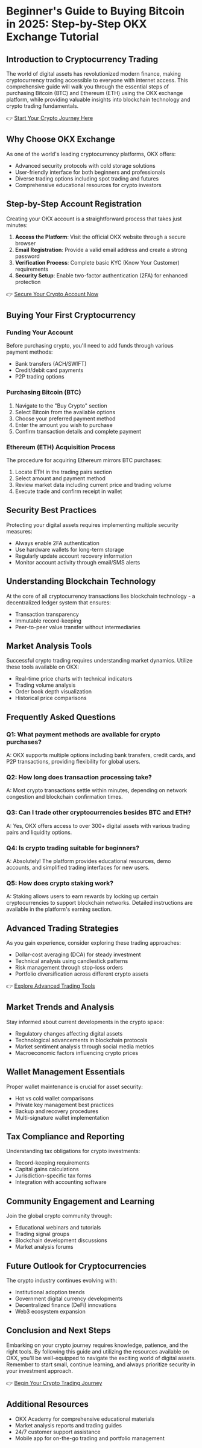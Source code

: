 # Beginner's Guide to Buying Bitcoin in 2025: Step-by-Step OKX Exchange Tutorial

## Introduction to Cryptocurrency Trading
The world of digital assets has revolutionized modern finance, making cryptocurrency trading accessible to everyone with internet access. This comprehensive guide will walk you through the essential steps of purchasing Bitcoin (BTC) and Ethereum (ETH) using the OKX exchange platform, while providing valuable insights into blockchain technology and crypto trading fundamentals.

👉 [Start Your Crypto Journey Here](https://bit.ly/okx-bonus)

## Why Choose OKX Exchange
As one of the world's leading cryptocurrency platforms, OKX offers:
- Advanced security protocols with cold storage solutions
- User-friendly interface for both beginners and professionals
- Diverse trading options including spot trading and futures
- Comprehensive educational resources for crypto investors

## Step-by-Step Account Registration
Creating your OKX account is a straightforward process that takes just minutes:

1. **Access the Platform**: Visit the official OKX website through a secure browser
2. **Email Registration**: Provide a valid email address and create a strong password
3. **Verification Process**: Complete basic KYC (Know Your Customer) requirements
4. **Security Setup**: Enable two-factor authentication (2FA) for enhanced protection

👉 [Secure Your Crypto Account Now](https://bit.ly/okx-bonus)

## Buying Your First Cryptocurrency
### Funding Your Account
Before purchasing crypto, you'll need to add funds through various payment methods:
- Bank transfers (ACH/SWIFT)
- Credit/debit card payments
- P2P trading options

### Purchasing Bitcoin (BTC)
1. Navigate to the "Buy Crypto" section
2. Select Bitcoin from the available options
3. Choose your preferred payment method
4. Enter the amount you wish to purchase
5. Confirm transaction details and complete payment

### Ethereum (ETH) Acquisition Process
The procedure for acquiring Ethereum mirrors BTC purchases:
1. Locate ETH in the trading pairs section
2. Select amount and payment method
3. Review market data including current price and trading volume
4. Execute trade and confirm receipt in wallet

## Security Best Practices
Protecting your digital assets requires implementing multiple security measures:
- Always enable 2FA authentication
- Use hardware wallets for long-term storage
- Regularly update account recovery information
- Monitor account activity through email/SMS alerts

## Understanding Blockchain Technology
At the core of all cryptocurrency transactions lies blockchain technology - a decentralized ledger system that ensures:
- Transaction transparency
- Immutable record-keeping
- Peer-to-peer value transfer without intermediaries

## Market Analysis Tools
Successful crypto trading requires understanding market dynamics. Utilize these tools available on OKX:
- Real-time price charts with technical indicators
- Trading volume analysis
- Order book depth visualization
- Historical price comparisons

## Frequently Asked Questions

### Q1: What payment methods are available for crypto purchases?
A: OKX supports multiple options including bank transfers, credit cards, and P2P transactions, providing flexibility for global users.

### Q2: How long does transaction processing take?
A: Most crypto transactions settle within minutes, depending on network congestion and blockchain confirmation times.

### Q3: Can I trade other cryptocurrencies besides BTC and ETH?
A: Yes, OKX offers access to over 300+ digital assets with various trading pairs and liquidity options.

### Q4: Is crypto trading suitable for beginners?
A: Absolutely! The platform provides educational resources, demo accounts, and simplified trading interfaces for new users.

### Q5: How does crypto staking work?
A: Staking allows users to earn rewards by locking up certain cryptocurrencies to support blockchain networks. Detailed instructions are available in the platform's earning section.

## Advanced Trading Strategies
As you gain experience, consider exploring these trading approaches:
- Dollar-cost averaging (DCA) for steady investment
- Technical analysis using candlestick patterns
- Risk management through stop-loss orders
- Portfolio diversification across different crypto assets

👉 [Explore Advanced Trading Tools](https://bit.ly/okx-bonus)

## Market Trends and Analysis
Stay informed about current developments in the crypto space:
- Regulatory changes affecting digital assets
- Technological advancements in blockchain protocols
- Market sentiment analysis through social media metrics
- Macroeconomic factors influencing crypto prices

## Wallet Management Essentials
Proper wallet maintenance is crucial for asset security:
- Hot vs cold wallet comparisons
- Private key management best practices
- Backup and recovery procedures
- Multi-signature wallet implementation

## Tax Compliance and Reporting
Understanding tax obligations for crypto investments:
- Record-keeping requirements
- Capital gains calculations
- Jurisdiction-specific tax forms
- Integration with accounting software

## Community Engagement and Learning
Join the global crypto community through:
- Educational webinars and tutorials
- Trading signal groups
- Blockchain development discussions
- Market analysis forums

## Future Outlook for Cryptocurrencies
The crypto industry continues evolving with:
- Institutional adoption trends
- Government digital currency developments
- Decentralized finance (DeFi) innovations
- Web3 ecosystem expansion

## Conclusion and Next Steps
Embarking on your crypto journey requires knowledge, patience, and the right tools. By following this guide and utilizing the resources available on OKX, you'll be well-equipped to navigate the exciting world of digital assets. Remember to start small, continue learning, and always prioritize security in your investment approach.

👉 [Begin Your Crypto Trading Journey](https://bit.ly/okx-bonus)

## Additional Resources
- OKX Academy for comprehensive educational materials
- Market analysis reports and trading guides
- 24/7 customer support assistance
- Mobile app for on-the-go trading and portfolio management
